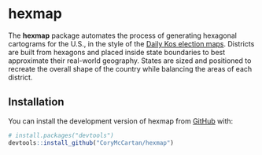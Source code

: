 
<!-- README.md is generated from README.Rmd. Please edit that file -->

# hexmap

<!-- badges: start -->
<!-- badges: end -->

The **hexmap** package automates the process of generating hexagonal
cartograms for the U.S., in the style of the [Daily Kos election
maps](https://dkel.ec/map). Districts are built from hexagons and placed
inside state boundaries to best approximate their real-world geography.
States are sized and positioned to recreate the overall shape of the
country while balancing the areas of each district.

## Installation

You can install the development version of hexmap from
[GitHub](https://github.com/) with:

``` r
# install.packages("devtools")
devtools::install_github("CoryMcCartan/hexmap")
```
